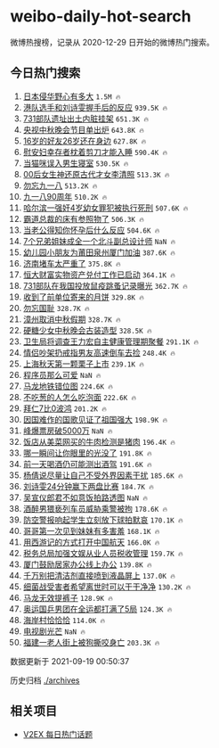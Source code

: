 # weibo-daily-hot-search

微博热搜榜，记录从 2020-12-29 日开始的微博热门搜索。

## 今日热门搜索

<!-- BEGIN -->

1. [日本侵华野心有多大](https://s.weibo.com/weibo?q=%23%E6%97%A5%E6%9C%AC%E4%BE%B5%E5%8D%8E%E9%87%8E%E5%BF%83%E6%9C%89%E5%A4%9A%E5%A4%A7%23&Refer=top) `1.5M 🔥`
1. [港队选手和刘诗雯握手后的反应](https://s.weibo.com/weibo?q=%23%E6%B8%AF%E9%98%9F%E9%80%89%E6%89%8B%E5%92%8C%E5%88%98%E8%AF%97%E9%9B%AF%E6%8F%A1%E6%89%8B%E5%90%8E%E7%9A%84%E5%8F%8D%E5%BA%94%23&Refer=top) `939.5K 🔥`
1. [731部队遗址出土内脏挂架](https://s.weibo.com/weibo?q=%23731%E9%83%A8%E9%98%9F%E9%81%97%E5%9D%80%E5%87%BA%E5%9C%9F%E5%86%85%E8%84%8F%E6%8C%82%E6%9E%B6%23&Refer=top) `651.3K 🔥`
1. [央视中秋晚会节目单出炉](https://s.weibo.com/weibo?q=%E5%A4%AE%E8%A7%86%E4%B8%AD%E7%A7%8B%E6%99%9A%E4%BC%9A%E8%8A%82%E7%9B%AE%E5%8D%95%E5%87%BA%E7%82%89&Refer=top) `643.8K 🔥`
1. [16岁的好友26岁还在身边](https://s.weibo.com/weibo?q=%2316%E5%B2%81%E7%9A%84%E5%A5%BD%E5%8F%8B26%E5%B2%81%E8%BF%98%E5%9C%A8%E8%BA%AB%E8%BE%B9%23&Refer=top) `627.8K 🔥`
1. [慰安妇幸存者枕着剪刀才能入睡](https://s.weibo.com/weibo?q=%23%E6%85%B0%E5%AE%89%E5%A6%87%E5%B9%B8%E5%AD%98%E8%80%85%E6%9E%95%E7%9D%80%E5%89%AA%E5%88%80%E6%89%8D%E8%83%BD%E5%85%A5%E7%9D%A1%23&Refer=top) `590.4K 🔥`
1. [当猫咪误入男生寝室](https://s.weibo.com/weibo?q=%23%E5%BD%93%E7%8C%AB%E5%92%AA%E8%AF%AF%E5%85%A5%E7%94%B7%E7%94%9F%E5%AF%9D%E5%AE%A4%23&Refer=top) `530.5K 🔥`
1. [00后女生神还原古代才女李清照](https://s.weibo.com/weibo?q=%2300%E5%90%8E%E5%A5%B3%E7%94%9F%E7%A5%9E%E8%BF%98%E5%8E%9F%E5%8F%A4%E4%BB%A3%E6%89%8D%E5%A5%B3%E6%9D%8E%E6%B8%85%E7%85%A7%23&Refer=top) `513.3K 🔥`
1. [勿忘九一八](https://s.weibo.com/weibo?q=%23%E5%8B%BF%E5%BF%98%E4%B9%9D%E4%B8%80%E5%85%AB%23&Refer=top) `513.2K 🔥`
1. [九一八90周年](https://s.weibo.com/weibo?q=%23%E4%B9%9D%E4%B8%80%E5%85%AB90%E5%91%A8%E5%B9%B4%23&Refer=top) `510.2K 🔥`
1. [哈尔滨一强奸4岁幼女罪犯被执行死刑](https://s.weibo.com/weibo?q=%23%E5%93%88%E5%B0%94%E6%BB%A8%E4%B8%80%E5%BC%BA%E5%A5%B84%E5%B2%81%E5%B9%BC%E5%A5%B3%E7%BD%AA%E7%8A%AF%E8%A2%AB%E6%89%A7%E8%A1%8C%E6%AD%BB%E5%88%91%23&Refer=top) `507.6K 🔥`
1. [霸道总裁的床有参照物了](https://s.weibo.com/weibo?q=%23%E9%9C%B8%E9%81%93%E6%80%BB%E8%A3%81%E7%9A%84%E5%BA%8A%E6%9C%89%E5%8F%82%E7%85%A7%E7%89%A9%E4%BA%86%23&Refer=top) `506.3K 🔥`
1. [当老公得知你怀孕后什么反应](https://s.weibo.com/weibo?q=%23%E5%BD%93%E8%80%81%E5%85%AC%E5%BE%97%E7%9F%A5%E4%BD%A0%E6%80%80%E5%AD%95%E5%90%8E%E4%BB%80%E4%B9%88%E5%8F%8D%E5%BA%94%23&Refer=top) `504.6K 🔥`
1. [7个兄弟姐妹成全一个北斗副总设计师](https://s.weibo.com/weibo?q=%237%E4%B8%AA%E5%85%84%E5%BC%9F%E5%A7%90%E5%A6%B9%E6%88%90%E5%85%A8%E4%B8%80%E4%B8%AA%E5%8C%97%E6%96%97%E5%89%AF%E6%80%BB%E8%AE%BE%E8%AE%A1%E5%B8%88%23&Refer=top) `NaN 🔥`
1. [幼儿园小朋友为莆田泉州厦门加油](https://s.weibo.com/weibo?q=%23%E5%B9%BC%E5%84%BF%E5%9B%AD%E5%B0%8F%E6%9C%8B%E5%8F%8B%E4%B8%BA%E8%8E%86%E7%94%B0%E6%B3%89%E5%B7%9E%E5%8E%A6%E9%97%A8%E5%8A%A0%E6%B2%B9%23&Refer=top) `387.6K 🔥`
1. [济南堵车太严重了](https://s.weibo.com/weibo?q=%23%E6%B5%8E%E5%8D%97%E5%A0%B5%E8%BD%A6%E5%A4%AA%E4%B8%A5%E9%87%8D%E4%BA%86%23&Refer=top) `375.8K 🔥`
1. [恒大财富实物资产兑付工作已启动](https://s.weibo.com/weibo?q=%23%E6%81%92%E5%A4%A7%E8%B4%A2%E5%AF%8C%E5%AE%9E%E7%89%A9%E8%B5%84%E4%BA%A7%E5%85%91%E4%BB%98%E5%B7%A5%E4%BD%9C%E5%B7%B2%E5%90%AF%E5%8A%A8%23&Refer=top) `364.1K 🔥`
1. [731部队在我国投放鼠疫跳蚤记录曝光](https://s.weibo.com/weibo?q=%23731%E9%83%A8%E9%98%9F%E5%9C%A8%E6%88%91%E5%9B%BD%E6%8A%95%E6%94%BE%E9%BC%A0%E7%96%AB%E8%B7%B3%E8%9A%A4%E8%AE%B0%E5%BD%95%E6%9B%9D%E5%85%89%23&Refer=top) `362.7K 🔥`
1. [收到了前单位寄来的月饼](https://s.weibo.com/weibo?q=%23%E6%94%B6%E5%88%B0%E4%BA%86%E5%89%8D%E5%8D%95%E4%BD%8D%E5%AF%84%E6%9D%A5%E7%9A%84%E6%9C%88%E9%A5%BC%23&Refer=top) `329.8K 🔥`
1. [勿忘国耻](https://s.weibo.com/weibo?q=%23%E5%8B%BF%E5%BF%98%E5%9B%BD%E8%80%BB%23&Refer=top) `328.7K 🔥`
1. [漳州取消中秋假期](https://s.weibo.com/weibo?q=%E6%BC%B3%E5%B7%9E%E5%8F%96%E6%B6%88%E4%B8%AD%E7%A7%8B%E5%81%87%E6%9C%9F&Refer=top) `328.7K 🔥`
1. [硬糖少女中秋晚会古装造型](https://s.weibo.com/weibo?q=%23%E7%A1%AC%E7%B3%96%E5%B0%91%E5%A5%B3%E4%B8%AD%E7%A7%8B%E6%99%9A%E4%BC%9A%E5%8F%A4%E8%A3%85%E9%80%A0%E5%9E%8B%23&Refer=top) `328.5K 🔥`
1. [卫生局将调查王力宏自主健康管理期聚餐](https://s.weibo.com/weibo?q=%23%E5%8D%AB%E7%94%9F%E5%B1%80%E5%B0%86%E8%B0%83%E6%9F%A5%E7%8E%8B%E5%8A%9B%E5%AE%8F%E8%87%AA%E4%B8%BB%E5%81%A5%E5%BA%B7%E7%AE%A1%E7%90%86%E6%9C%9F%E8%81%9A%E9%A4%90%23&Refer=top) `291.1K 🔥`
1. [情侣吵架扔戒指男友高速倒车去捡](https://s.weibo.com/weibo?q=%23%E6%83%85%E4%BE%A3%E5%90%B5%E6%9E%B6%E6%89%94%E6%88%92%E6%8C%87%E7%94%B7%E5%8F%8B%E9%AB%98%E9%80%9F%E5%80%92%E8%BD%A6%E5%8E%BB%E6%8D%A1%23&Refer=top) `248.4K 🔥`
1. [上海秋天第一颗栗子上市](https://s.weibo.com/weibo?q=%23%E4%B8%8A%E6%B5%B7%E7%A7%8B%E5%A4%A9%E7%AC%AC%E4%B8%80%E9%A2%97%E6%A0%97%E5%AD%90%E4%B8%8A%E5%B8%82%23&Refer=top) `239.1K 🔥`
1. [程序员那么可爱](https://s.weibo.com/weibo?q=%E7%A8%8B%E5%BA%8F%E5%91%98%E9%82%A3%E4%B9%88%E5%8F%AF%E7%88%B1&Refer=top) `NaN 🔥`
1. [马龙地铁错位图](https://s.weibo.com/weibo?q=%23%E9%A9%AC%E9%BE%99%E5%9C%B0%E9%93%81%E9%94%99%E4%BD%8D%E5%9B%BE%23&Refer=top) `224.6K 🔥`
1. [不吃葱的人怎么吃泡面](https://s.weibo.com/weibo?q=%23%E4%B8%8D%E5%90%83%E8%91%B1%E7%9A%84%E4%BA%BA%E6%80%8E%E4%B9%88%E5%90%83%E6%B3%A1%E9%9D%A2%23&Refer=top) `222.6K 🔥`
1. [拜仁7比0波鸿](https://s.weibo.com/weibo?q=%E6%8B%9C%E4%BB%817%E6%AF%940%E6%B3%A2%E9%B8%BF&Refer=top) `201.2K 🔥`
1. [因国难作的国歌见证了祖国强大](https://s.weibo.com/weibo?q=%23%E5%9B%A0%E5%9B%BD%E9%9A%BE%E4%BD%9C%E7%9A%84%E5%9B%BD%E6%AD%8C%E8%A7%81%E8%AF%81%E4%BA%86%E7%A5%96%E5%9B%BD%E5%BC%BA%E5%A4%A7%23&Refer=top) `198.9K 🔥`
1. [峰爆票房破5000万](https://s.weibo.com/weibo?q=%23%E5%B3%B0%E7%88%86%E7%A5%A8%E6%88%BF%E7%A0%B45000%E4%B8%87%23&Refer=top) `NaN 🔥`
1. [饭店从美菜网买的牛肉检测是猪肉](https://s.weibo.com/weibo?q=%23%E9%A5%AD%E5%BA%97%E4%BB%8E%E7%BE%8E%E8%8F%9C%E7%BD%91%E4%B9%B0%E7%9A%84%E7%89%9B%E8%82%89%E6%A3%80%E6%B5%8B%E6%98%AF%E7%8C%AA%E8%82%89%23&Refer=top) `196.4K 🔥`
1. [哪一瞬间让你眼里的光没了](https://s.weibo.com/weibo?q=%23%E5%93%AA%E4%B8%80%E7%9E%AC%E9%97%B4%E8%AE%A9%E4%BD%A0%E7%9C%BC%E9%87%8C%E7%9A%84%E5%85%89%E6%B2%A1%E4%BA%86%23&Refer=top) `191.8K 🔥`
1. [前一天喝酒仍可能测出酒驾](https://s.weibo.com/weibo?q=%23%E5%89%8D%E4%B8%80%E5%A4%A9%E5%96%9D%E9%85%92%E4%BB%8D%E5%8F%AF%E8%83%BD%E6%B5%8B%E5%87%BA%E9%85%92%E9%A9%BE%23&Refer=top) `191.6K 🔥`
1. [杨倩说尽量让自己不受外界因素干扰](https://s.weibo.com/weibo?q=%23%E6%9D%A8%E5%80%A9%E8%AF%B4%E5%B0%BD%E9%87%8F%E8%AE%A9%E8%87%AA%E5%B7%B1%E4%B8%8D%E5%8F%97%E5%A4%96%E7%95%8C%E5%9B%A0%E7%B4%A0%E5%B9%B2%E6%89%B0%23&Refer=top) `185.6K 🔥`
1. [刘诗雯24分钟赢下两盘比赛](https://s.weibo.com/weibo?q=%23%E5%88%98%E8%AF%97%E9%9B%AF24%E5%88%86%E9%92%9F%E8%B5%A2%E4%B8%8B%E4%B8%A4%E7%9B%98%E6%AF%94%E8%B5%9B%23&Refer=top) `184.7K 🔥`
1. [吴宣仪郎君不如意饭拍路透图](https://s.weibo.com/weibo?q=%23%E5%90%B4%E5%AE%A3%E4%BB%AA%E9%83%8E%E5%90%9B%E4%B8%8D%E5%A6%82%E6%84%8F%E9%A5%AD%E6%8B%8D%E8%B7%AF%E9%80%8F%E5%9B%BE%23&Refer=top) `NaN 🔥`
1. [酒醉男猥亵列车员威胁乘警被拘](https://s.weibo.com/weibo?q=%23%E9%85%92%E9%86%89%E7%94%B7%E7%8C%A5%E4%BA%B5%E5%88%97%E8%BD%A6%E5%91%98%E5%A8%81%E8%83%81%E4%B9%98%E8%AD%A6%E8%A2%AB%E6%8B%98%23&Refer=top) `178.6K 🔥`
1. [防空警报响起学生立刻放下球拍默哀](https://s.weibo.com/weibo?q=%23%E9%98%B2%E7%A9%BA%E8%AD%A6%E6%8A%A5%E5%93%8D%E8%B5%B7%E5%AD%A6%E7%94%9F%E7%AB%8B%E5%88%BB%E6%94%BE%E4%B8%8B%E7%90%83%E6%8B%8D%E9%BB%98%E5%93%80%23&Refer=top) `170.1K 🔥`
1. [哥哥第一次见到妹妹有多害羞](https://s.weibo.com/weibo?q=%23%E5%93%A5%E5%93%A5%E7%AC%AC%E4%B8%80%E6%AC%A1%E8%A7%81%E5%88%B0%E5%A6%B9%E5%A6%B9%E6%9C%89%E5%A4%9A%E5%AE%B3%E7%BE%9E%23&Refer=top) `168.1K 🔥`
1. [用西游记的方式打开中国航天](https://s.weibo.com/weibo?q=%23%E7%94%A8%E8%A5%BF%E6%B8%B8%E8%AE%B0%E7%9A%84%E6%96%B9%E5%BC%8F%E6%89%93%E5%BC%80%E4%B8%AD%E5%9B%BD%E8%88%AA%E5%A4%A9%23&Refer=top) `166.0K 🔥`
1. [税务总局加强文娱从业人员税收管理](https://s.weibo.com/weibo?q=%23%E7%A8%8E%E5%8A%A1%E6%80%BB%E5%B1%80%E5%8A%A0%E5%BC%BA%E6%96%87%E5%A8%B1%E4%BB%8E%E4%B8%9A%E4%BA%BA%E5%91%98%E7%A8%8E%E6%94%B6%E7%AE%A1%E7%90%86%23&Refer=top) `159.7K 🔥`
1. [厦门鼓励居家办公线上办公](https://s.weibo.com/weibo?q=%23%E5%8E%A6%E9%97%A8%E9%BC%93%E5%8A%B1%E5%B1%85%E5%AE%B6%E5%8A%9E%E5%85%AC%E7%BA%BF%E4%B8%8A%E5%8A%9E%E5%85%AC%23&Refer=top) `139.8K 🔥`
1. [千万别把清洁剂直接喷到液晶屏上](https://s.weibo.com/weibo?q=%23%E5%8D%83%E4%B8%87%E5%88%AB%E6%8A%8A%E6%B8%85%E6%B4%81%E5%89%82%E7%9B%B4%E6%8E%A5%E5%96%B7%E5%88%B0%E6%B6%B2%E6%99%B6%E5%B1%8F%E4%B8%8A%23&Refer=top) `137.0K 🔥`
1. [细菌战受害者希望离世时可以干干净净](https://s.weibo.com/weibo?q=%23%E7%BB%86%E8%8F%8C%E6%88%98%E5%8F%97%E5%AE%B3%E8%80%85%E5%B8%8C%E6%9C%9B%E7%A6%BB%E4%B8%96%E6%97%B6%E5%8F%AF%E4%BB%A5%E5%B9%B2%E5%B9%B2%E5%87%80%E5%87%80%23&Refer=top) `130.2K 🔥`
1. [马龙无效提裤子](https://s.weibo.com/weibo?q=%23%E9%A9%AC%E9%BE%99%E6%97%A0%E6%95%88%E6%8F%90%E8%A3%A4%E5%AD%90%23&Refer=top) `128.9K 🔥`
1. [奥运国乒男团在全运都打满了5局](https://s.weibo.com/weibo?q=%23%E5%A5%A5%E8%BF%90%E5%9B%BD%E4%B9%92%E7%94%B7%E5%9B%A2%E5%9C%A8%E5%85%A8%E8%BF%90%E9%83%BD%E6%89%93%E6%BB%A1%E4%BA%865%E5%B1%80%23&Refer=top) `124.3K 🔥`
1. [海岸村恰恰恰](https://s.weibo.com/weibo?q=%23%E6%B5%B7%E5%B2%B8%E6%9D%91%E6%81%B0%E6%81%B0%E6%81%B0%23&Refer=top) `114.0K 🔥`
1. [电视剧光芒](https://s.weibo.com/weibo?q=%23%E7%94%B5%E8%A7%86%E5%89%A7%E5%85%89%E8%8A%92%23&Refer=top) `NaN 🔥`
1. [福建一老人街上被狗撕咬身亡](https://s.weibo.com/weibo?q=%23%E7%A6%8F%E5%BB%BA%E4%B8%80%E8%80%81%E4%BA%BA%E8%A1%97%E4%B8%8A%E8%A2%AB%E7%8B%97%E6%92%95%E5%92%AC%E8%BA%AB%E4%BA%A1%23&Refer=top) `203.3K 🔥`

数据更新于 2021-09-19 00:50:37

<!-- END -->

历史归档 [./archives](./archives)

## 相关项目

- [V2EX 每日热门话题](https://github.com/boojack/v2ex-daily-hot-topic)
